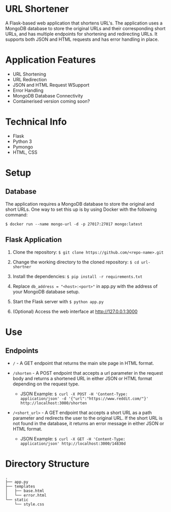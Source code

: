 # URL Shortener
A Flask-based web application that shortens URL's. The application uses a MongoDB database to store the original URLs and their corresponding short URLs, and has multiple endpoints for shortening and redirecting URLs. It supports both JSON and HTML requests and has error handling in place.

# Application Features
- URL Shortening
- URL Redirection
- JSON and HTML Request WSupport
- Error Handling
- MongoDB Database Connectivity
- Containerised version coming soon?

# Technical Info
- Flask
- Python 3 
- Pymongo
- HTML, CSS

# Setup
## Database
The application requires a MongoDB database to store the original and short URLs. 
One way to set this up is by using Docker with the following command:

`$ docker run --name mongo-url -d -p 27017:27017 mongo:latest    `


## Flask Application
1. Clone the repository: `$ git clone https://github.com/<repo-name>.git`

2. Change the working directory to the cloned repository: `$ cd url-shortner`

3. Install the dependencies: `$ pip install -r requirements.txt`

5. Replace `db_address = "<host>:<port>"` in app.py with the address of your MongoDB database setup.

4. Start the Flask server with `$ python app.py`

5. (Optional) Access the web interface at http://127.0.0.1:3000

# Use
## Endpoints

- `/` - A GET endpoint that returns the main site page in HTML format.

- `/shorten` - A POST endpoint that accepts a url parameter in the request body and returns a shortened URL in either JSON or HTML format depending on the request type.
    - JSON Example: `$ curl -X POST -H 'Content-Type: application/json' -d '{"url":"https://www.reddit.com/"}' http://localhost:3000/shorten`

- `/<short_url>` - A GET endpoint that accepts a short URL as a path parameter and redirects the user to the original URL. If the short URL is not found in the database, it returns an error message in either JSON or HTML format.
    - JSON Example: `$ curl -X GET -H 'Content-Type: application/json' http://localhost:3000/14830d`

# Directory Structure
```
.
├── app.py
├── templates
│   ├── base.html
│   └── error.html
└── static
    └── style.css
```